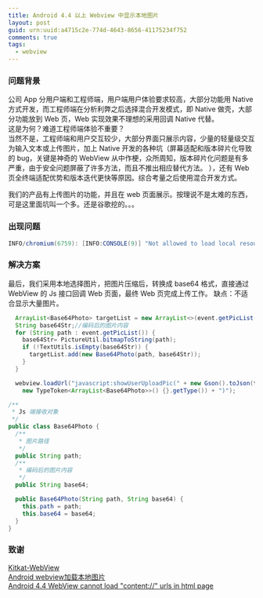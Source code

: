 ```yaml
---
title: Android 4.4 以上 Webview 中显示本地图片
layout: post
guid: urn:uuid:a4715c2e-774d-4643-8656-41175234f752
comments: true
tags:
  - webview
---
```


### 问题背景
公司 App 分用户端和工程师端，用户端用户体验要求较高，大部分功能用 Native 方式开发，而工程师端在分析利弊之后选择混合开发模式，即 Native 做壳，大部分功能放到 Web 页，Web 实现效果不理想的采用回调 Native 代替。  
这是为何？难道工程师端体验不重要？  
当然不是，工程师端和用户交互较少，大部分界面只展示内容，少量的轻量级交互为输入文本或上传图片，加上 Native 开发的各种坑（屏幕适配和版本碎片化导致的 bug，关键是神奇的 WebView 从中作梗，众所周知，版本碎片化问题是有多严重，由于安全问题屏蔽了许多方法，而且不推出相应替代方法。
），还有 Web 页全终端适配优势和版本迭代更快等原因。综合考量之后使用混合开发方式。

我们的产品有上传图片的功能，并且在 web 页面展示。按理说不是太难的东西，可是这里面坑叫一个多。还是谷歌挖的。。。

### 出现问题
```java
INFO/chromium(6759): [INFO:CONSOLE(9)] "Not allowed to load local resource: content://com.testing.image/kitkat.png"
```

### 解决方案
最后，我们采用本地选择图片，把图片压缩后，转换成 base64 格式，直接通过 WebView 的 Js 接口回调 Web 页面，最终 Web 页完成上传工作。
缺点：不适合显示大量图片。

```java
  ArrayList<Base64Photo> targetList = new ArrayList<>(event.getPicList().size());
  String base64Str;//编码后的图片内容
  for (String path : event.getPicList()) {
    base64Str= PictureUtil.bitmapToString(path);
    if (!TextUtils.isEmpty(base64Str)) {
      targetList.add(new Base64Photo(path, base64Str));
    }
  }

  webview.loadUrl("javascript:showUserUploadPic(" + new Gson().toJson(targetList,
    new TypeToken<ArrayList<Base64Photo>>() {}.getType()) + ")");
```

```java
/**
 * Js 端接收对象
 */
public class Base64Photo {
  /**
   * 图片路径
   */
  public String path;
  /**
   * 编码后的图片内容
   */
  public String base64;

  public Base64Photo(String path, String base64) {
    this.path = path;
    this.base64 = base64;
  }
}
```

### 致谢
[Kitkat-WebView](https://github.com/henrychuangtw/Kitkat-WebView)  
[Android webview加载本地图片](http://blog.csdn.net/candyguy242/article/details/16947445)  
[Android 4.4 WebView cannot load "content://" urls in html page](https://code.google.com/p/android/issues/detail?id=63033)
